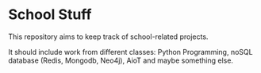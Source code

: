 # School Stuff
This repository aims to keep track of school-related projects.

It should include work from different classes: 
Python Programming, noSQL database (Redis, Mongodb, Neo4j), AioT and maybe something else.
